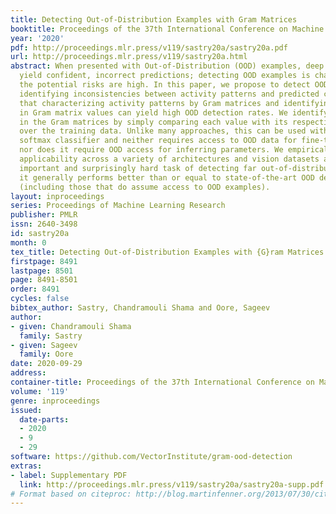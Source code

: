 ```yaml
---
title: Detecting Out-of-Distribution Examples with Gram Matrices
booktitle: Proceedings of the 37th International Conference on Machine Learning
year: '2020'
pdf: http://proceedings.mlr.press/v119/sastry20a/sastry20a.pdf
url: http://proceedings.mlr.press/v119/sastry20a.html
abstract: When presented with Out-of-Distribution (OOD) examples, deep neural networks
  yield confident, incorrect predictions; detecting OOD examples is challenging, and
  the potential risks are high. In this paper, we propose to detect OOD examples by
  identifying inconsistencies between activity patterns and predicted class. We find
  that characterizing activity patterns by Gram matrices and identifying anomalies
  in Gram matrix values can yield high OOD detection rates. We identify anomalies
  in the Gram matrices by simply comparing each value with its respective range observed
  over the training data. Unlike many approaches, this can be used with any pre-trained
  softmax classifier and neither requires access to OOD data for fine-tuning hyperparameters,
  nor does it require OOD access for inferring parameters. We empirically demonstrate
  applicability across a variety of architectures and vision datasets and, for the
  important and surprisingly hard task of detecting far out-of-distribution examples,
  it generally performs better than or equal to state-of-the-art OOD detection methods
  (including those that do assume access to OOD examples).
layout: inproceedings
series: Proceedings of Machine Learning Research
publisher: PMLR
issn: 2640-3498
id: sastry20a
month: 0
tex_title: Detecting Out-of-Distribution Examples with {G}ram Matrices
firstpage: 8491
lastpage: 8501
page: 8491-8501
order: 8491
cycles: false
bibtex_author: Sastry, Chandramouli Shama and Oore, Sageev
author:
- given: Chandramouli Shama
  family: Sastry
- given: Sageev
  family: Oore
date: 2020-09-29
address: 
container-title: Proceedings of the 37th International Conference on Machine Learning
volume: '119'
genre: inproceedings
issued:
  date-parts:
  - 2020
  - 9
  - 29
software: https://github.com/VectorInstitute/gram-ood-detection
extras:
- label: Supplementary PDF
  link: http://proceedings.mlr.press/v119/sastry20a/sastry20a-supp.pdf
# Format based on citeproc: http://blog.martinfenner.org/2013/07/30/citeproc-yaml-for-bibliographies/
---
```

